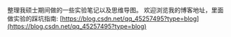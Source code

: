
整理我硕士期间做的一些实验笔记以及思维导图。
欢迎浏览我的博客地址，里面做实验的踩坑指南: [https://blog.csdn.net/qq_45257495?type=blog](https://blog.csdn.net/qq_45257495?type=blog)

